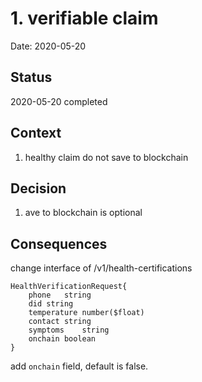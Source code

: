# 1. verifiable claim

Date: 2020-05-20

## Status

2020-05-20 completed

## Context

1. healthy claim do not save to blockchain

## Decision

1. ave to blockchain is optional

## Consequences

change interface of /v1/health-certifications

```$xslt
HealthVerificationRequest{
    phone	string
    did	string
    temperature	number($float)
    contact	string
    symptoms	string
    onchain	boolean
}
```
add `onchain` field, default is false.